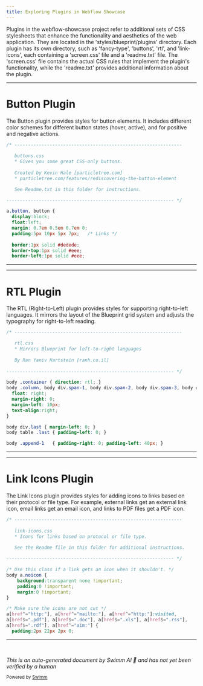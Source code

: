```yaml
---
title: Exploring Plugins in Webflow Showcase
---
```

Plugins in the webflow-showcase project refer to additional sets of CSS stylesheets that enhance the functionality and aesthetics of the web application. They are located in the 'styles/blueprint/plugins' directory. Each plugin has its own directory, such as 'fancy-type', 'buttons', 'rtl', and 'link-icons', each containing a 'screen.css' file and a 'readme.txt' file. The 'screen.css' file contains the actual CSS rules that implement the plugin's functionality, while the 'readme.txt' provides additional information about the plugin.

<SwmSnippet path="/webflow-showcase/src/main/webapp/styles/blueprint/plugins/buttons/screen.css" line="1">

---

# Button Plugin

The Button plugin provides styles for button elements. It includes different color schemes for different button states (hover, active), and for positive and negative actions.

```css
/* -------------------------------------------------------------- 
  
   buttons.css
   * Gives you some great CSS-only buttons.
   
   Created by Kevin Hale [particletree.com]
   * particletree.com/features/rediscovering-the-button-element

   See Readme.txt in this folder for instructions.

-------------------------------------------------------------- */

a.button, button {
  display:block;
  float:left;
  margin: 0.7em 0.5em 0.7em 0;
  padding:5px 10px 5px 7px;   /* Links */
  
  border:1px solid #dedede;
  border-top:1px solid #eee;
  border-left:1px solid #eee;
```

---

</SwmSnippet>

<SwmSnippet path="/webflow-showcase/src/main/webapp/styles/blueprint/plugins/rtl/screen.css" line="1">

---

# RTL Plugin

The RTL (Right-to-Left) plugin provides styles for supporting right-to-left languages. It mirrors the layout of the Blueprint grid system and adjusts the typography for right-to-left reading.

```css
/* --------------------------------------------------------------

   rtl.css
   * Mirrors Blueprint for left-to-right languages
   
   By Ran Yaniv Hartstein [ranh.co.il]
   
-------------------------------------------------------------- */

body .container { direction: rtl; }
body .column, body div.span-1, body div.span-2, body div.span-3, body div.span-4, body div.span-5, body div.span-6, body div.span-7, body div.span-8, body div.span-9, body div.span-10, body div.span-11, body div.span-12, body div.span-13, body div.span-14, body div.span-15, body div.span-16, body div.span-17, body div.span-18, body div.span-19, body div.span-20, body div.span-21, body div.span-22, body div.span-23, body div.span-24 {
  float: right;
  margin-right: 0;
  margin-left: 10px;
  text-align:right; 
}

body div.last { margin-left: 0; }
body table .last { padding-left: 0; }

body .append-1   { padding-right: 0; padding-left: 40px; }  
```

---

</SwmSnippet>

<SwmSnippet path="/webflow-showcase/src/main/webapp/styles/blueprint/plugins/link-icons/screen.css" line="1">

---

# Link Icons Plugin

The Link Icons plugin provides styles for adding icons to links based on their protocol or file type. For example, external links get an external link icon, email links get an email icon, and links to PDF files get a PDF icon.

```css
/* -------------------------------------------------------------- 
  
   link-icons.css
   * Icons for links based on protocol or file type.
   
   See the Readme file in this folder for additional instructions.

-------------------------------------------------------------- */

/* Use this class if a link gets an icon when it shouldn't. */
body a.noicon { 
	background:transparent none !important; 
	padding:0 !important; 
	margin:0 !important; 
}

/* Make sure the icons are not cut */
a[href^="http:"], a[href^="mailto:"], a[href^="http:"]:visited, 
a[href$=".pdf"], a[href$=".doc"], a[href$=".xls"], a[href$=".rss"], 
a[href$=".rdf"], a[href^="aim:"] {
  padding:2px 22px 2px 0;
```

---

</SwmSnippet>

&nbsp;

*This is an auto-generated document by Swimm AI 🌊 and has not yet been verified by a human*

<SwmMeta version="3.0.0" repo-id="Z2l0aHViJTNBJTNBc3ByaW5nLXdlYmZsb3ctc2FtcGxlcyUzQSUzQWdpbGFkbmF2b3Q=" repo-name="spring-webflow-samples"><sup>Powered by [Swimm](/)</sup></SwmMeta>
